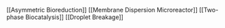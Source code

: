 [[Asymmetric Bioreduction]]
[[Membrane Dispersion Microreactor]]
[[Two-phase Biocatalysis]]
[[Droplet Breakage]]
